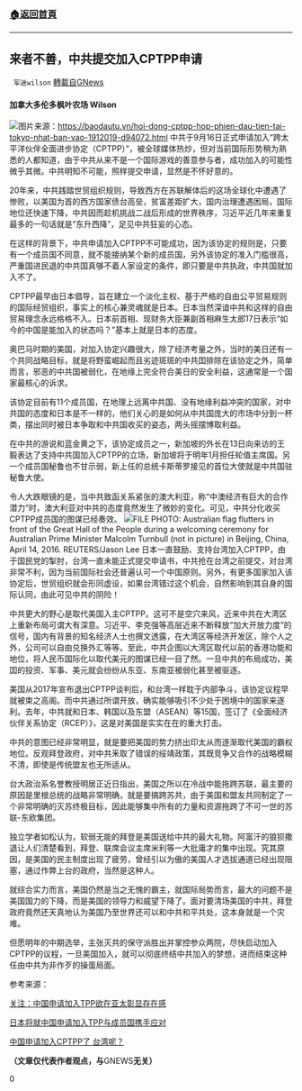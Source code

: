 ###  [:house:返回首頁](https://github.com/ourhimalayas/txt)
---


## 来者不善，中共提交加入CPTPP申请
` 军迷wilson` [轉載自GNews](https://gnews.org/zh-hans/1539594/)

#### 加拿大多伦多枫叶农场 Wilson
![](https://assets.gnews.org/wp-content/uploads/2021/09/102D8BE1-D94B-433E-A7B6-3705E52C875B.jpeg)图片来源：https://baodautu.vn/hoi-dong-cptpp-hop-phien-dau-tien-tai-tokyo-nhat-ban-vao-1912019-d94072.html
中共于9月16日正式申请加入“跨太平洋伙伴全面进步协定（CPTPP）”，被全球媒体热炒，但对当前国际形势稍为熟悉的人都知道，由于中共从来不是一个国际游戏的善意参与者，成功加入的可能性微乎其微。中共明知不可能，照样提交申请，显然是不怀好意的。

20年来，中共践踏世贸组织规则，导致西方在苏联解体后的这场全球化中遭遇了惨败，以美国为首的西方国家债台高垒，贫富差距扩大，国内治理遭遇困局，国际地位还快速下降，中共因而趁机挑战二战后形成的世界秩序，习近平近几年来重复最多的一句话就是“东升西降”，足见中共狂妄的心态。

在这样的背景下，中共申请加入CPTPP不可能成功，因为该协定的规则是，只要有一个成员国不同意，就不能接纳某个新的成员国，另外该协定的准入门槛很高，严重国进民退的中共国真够不着人家设定的条件，即只要是中共执政，中共国就加入不了。

CPTPP最早由日本倡导，旨在建立一个淡化主权、基于严格的自由公平贸易规则的国际经贸组织，事实上的核心兼灵魂就是日本。日本当然深谙中共和这样的自由贸易理念永远格格不入。日本前首相、现财务大臣兼副首相麻生太郎17日表示“如今的中国是能加入的状态吗？”基本上就是日本的态度。

奥巴马时期的美国，对加入协定兴趣很大，除了经济考量之外，当时的美日还有一个共同战略目标，就是将野蛮崛起而且劣迹斑斑的中共囯排除在该协定之外，简单而言，邪恶的中共国被弱化，在地缘上完全符合美日的安全利益，这通常是一个国家最核心的诉求。

该协定目前有11个成员国，在地理上远离中共国、没有地缘利益冲突的国家，对中共国的态度和日本是不一样的，他们关心的是如何从中共国庞大的市场中分到一杯𡙡，摆出同时被日本争取和中共国收买的姿态，两头摇摆博取利益。

在中共的游说和蓝金黄之下，该协定成员之一，新加坡的外长在13日向来访的王毅表达了支持中共国加入CPTPP的立场，新加坡将于明年1月担任轮值主席国。另一个成员国秘鲁也不甘示弱，新上任的总统卡斯蒂罗接见的首位大使就是中共国驻秘鲁大使。

令人大跌眼镜的是，当中共致函关系紧张的澳大利亚，称“中澳经济有巨大的合作潜力”时，澳大利亚对中共的态度竟然发生了微妙的变化。可见，中共分化收买CPTPP成员国的图谋已经奏效。
![](https://assets.gnews.org/wp-content/uploads/2021/09/image-7-scaled.jpeg)FILE PHOTO: Australian flag flutters in front of the Great Hall of the People during a welcoming ceremony for Australian Prime Minister Malcolm Turnbull (not in picture) in Beijing, China, April 14, 2016. REUTERS/Jason Lee
日本一直鼓励、支持台湾加入CPTPP，由于国民党的掣肘，台湾一直未能正式提交申请书，中共抢在台湾之前提交，对台湾非常不利，因为当前国际社会还普遍认可一个中国原则。另外，有更多国家加入该协定后，世贸组织就会形同虚设，如果台湾错过这个机会，自然影响到其自身的国际认同，由此可见中共的阴险！

中共更大的野心是取代美国入主CPTPP。这可不是空穴来风，近来中共在大湾区上重新布局可谓大有深意。习近平、李克强等高层近来不断释放“加大开放力度”的信号，国内有背景的知名经济人士也撰文透露，在大湾区等经济开发区，除个人之外，公司可以自由兑换外汇等等。至此，中共企图以大湾区取代以前的香港功能和地位，将人民币国际化以取代美元的图谋已经一目了然。一旦中共的布局成功，美囯的投资、军事、美元就会纷纷从东亚、东南亚被弱化甚至被驱逐。

美国从2017年宣布退出CPTPP谈判后，和台湾一样耽于内部争斗，该协定议程早就被束之高阁。而中共通过所谓开放，确实能够吸引不少处于困境中的国家来逐利。去年，中共就和日本、韩国以及东盟（ASEAN）等15国，签订了《全面经济伙伴关系协定（RCEP）》，这是对美国是实实在在的重大打击。

中共的意图已经非常明显，就是要把美国的势力挤出印太从而逐渐取代美国的霸权地位。反观拜登政府，对中共釆取了错误的绥靖政策，其既竞争又合作的战略模糊不清，即使是传统盟友也无所适从。

台大政治系名誉教授明居正近日指出，美国之所以在冷战中能拖跨苏联，最主要的原因是里根总统的战略非常明确，就是要搞跨苏共，由于美国和盟友共同制定了一个非常明确的灭苏终极目标，因此能够集中所有的力量和资源拖跨了不可一世的苏联-东欧集团。

独立学者如松认为，软弱无能的拜登是美国送给中共的最大礼物。阿富汗的狼狈撒退让人们清楚看到，拜登、联席会议主席米利等一大批庸才的集中出现。究其原因，是美国的民主制度出现了疲劳，曾经引以为傲的美国人才选拔通道已经出现阻塞，通过作弊上台的政府，当然是这种人。

就综合实力而言，美国仍然是当之无愧的霸主，就国际局势而言，最大的问题不是美国国力的下降，而是美国的领导力和威望下降了。面对要清场美国的中共，拜登政府竟然还天真地认为美国乃至世界还可以和中共和平共处，这本身就是一个灾难。

但愿明年的中期选举，主张灭共的保守派胜出并掌控参众两院，尽快启动加入CPTPP的议程，一旦美国加入，就可以彻底终结中共加入的梦想，进而结束这种任由中共为非作歹的操蛋局面。

参考来源：

[关注：中国申请加入TPP欲在亚太彰显存在感](https://china.kyodonews.net/news/2021/09/39b167cf57be-tpp.html)

[日本将就中国申请加入TPP与成员国携手应对](https://china.kyodonews.net/news/2021/09/3ae88bdca2ff-tpp.html)

[中国申请加入CPTPP了 台湾呢？](https://www.dw.com/zh/中国寻求加入cptpp-台湾忧入会申请受影响/a-59208217)

**（文章仅代表作者观点，与**GNEWS**无关）**

0
